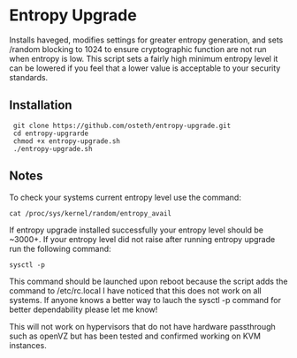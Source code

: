 # Entropy Upgrade

 Installs haveged, modifies settings for greater entropy generation, and sets /random blocking to 1024 to ensure cryptographic function are not run when entropy is low. This script sets a fairly high minimum entropy level it can be lowered if you feel that a lower value is acceptable to your security standards.

## Installation
     git clone https://github.com/osteth/entropy-upgrade.git
     cd entropy-upgrarde
     chmod +x entropy-upgrade.sh
     ./entropy-upgrade.sh
## Notes
To check your systems current entropy level use the command: 
    
    cat /proc/sys/kernel/random/entropy_avail 

If entropy upgrade installed successfully your entropy level should be ~3000+.  If your entropy level did not raise after running entropy upgrade run the following command:
    
    sysctl -p
    
This command should be launched upon reboot because the script adds the command to /etc/rc.local  I have noticed that this does not work on all systems.  If anyone knows a better way to lauch the sysctl -p command for better dependability please let me know!

This will not work on hypervisors that do not have hardware passthrough such as openVZ but has been tested and confirmed working on KVM instances.